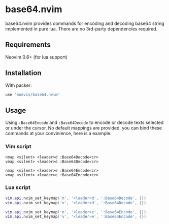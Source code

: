 # base64.nvim

base64.nvim provides commands for encoding and decoding base64 string implemented in pure lua. There are no 3rd-party dependencies required.

## Requirements

Neovim 0.6+ (for lua support)

## Installation

With packer:

```lua
use 'moevis/base64.nvim'
```

## Usage

Using `:Base64Encode` and `:Base64Decode` to encode or decode texts selected or under the cursor. No default mappings are provided, you can bind these commands at your convinience, here is a example:

### Vim script

```vim
nmap <silent> <leader>d :Base64Decode<cr>
vmap <silent> <leader>d :Base64Decode<cr>

nmap <silent> <leader>e :Base64Encode<cr>
vmap <silent> <leader>e :Base64Encode<cr>
```

### Lua script

```lua
vim.api.nvim_set_keymap('n', '<leader>d', ':Base64Decode', {})
vim.api.nvim_set_keymap('v', '<leader>d', ':Base64Decode', {})

vim.api.nvim_set_keymap('n', '<leader>e', ':Base64Encode', {})
vim.api.nvim_set_keymap('v', '<leader>e', ':Base64Encode', {})
```

